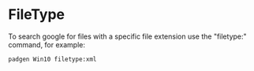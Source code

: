 ﻿# FileType

To search google for files with a specific file extension use the "filetype:" command, for example:

    padgen Win10 filetype:xml